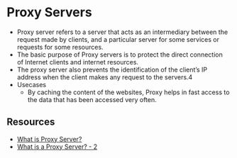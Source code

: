 
# Proxy Servers

- Proxy server refers to a server that acts as an intermediary between the request made by clients, and a particular server for some services or requests for some resources.
- The basic purpose of Proxy servers is to protect the direct connection of Internet clients and internet resources. 
- The proxy server also prevents the identification of the client’s IP address when the client makes any request to the servers.4
- Usecases
    - By caching the content of the websites, Proxy helps in fast access to the data that has been accessed very often.
    


## Resources 

- [What is Proxy Server?](https://www.geeksforgeeks.org/what-is-proxy-server/)
- [What is a Proxy Server? - 2 ](https://www.educative.io/answers/what-is-a-proxy-server)